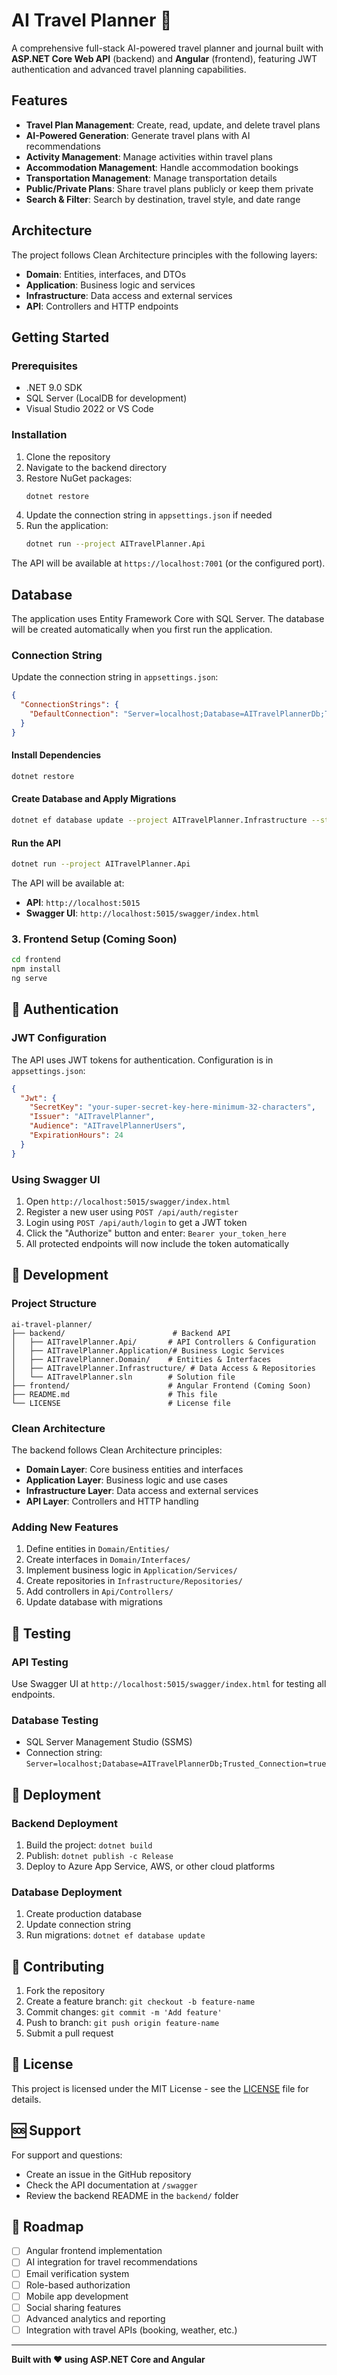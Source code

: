 # AI Travel Planner 🚀

A comprehensive full-stack AI-powered travel planner and journal built with **ASP.NET Core Web API** (backend) and **Angular** (frontend), featuring JWT authentication and advanced travel planning capabilities.

## Features

- **Travel Plan Management**: Create, read, update, and delete travel plans
- **AI-Powered Generation**: Generate travel plans with AI recommendations
- **Activity Management**: Manage activities within travel plans
- **Accommodation Management**: Handle accommodation bookings
- **Transportation Management**: Manage transportation details
- **Public/Private Plans**: Share travel plans publicly or keep them private
- **Search & Filter**: Search by destination, travel style, and date range

## Architecture

The project follows Clean Architecture principles with the following layers:

- **Domain**: Entities, interfaces, and DTOs
- **Application**: Business logic and services
- **Infrastructure**: Data access and external services
- **API**: Controllers and HTTP endpoints

## Getting Started

### Prerequisites

- .NET 9.0 SDK
- SQL Server (LocalDB for development)
- Visual Studio 2022 or VS Code

### Installation

1. Clone the repository
2. Navigate to the backend directory
3. Restore NuGet packages:
   ```bash
   dotnet restore
   ```
4. Update the connection string in `appsettings.json` if needed
5. Run the application:
   ```bash
   dotnet run --project AITravelPlanner.Api
   ```

The API will be available at `https://localhost:7001` (or the configured port).

## Database

The application uses Entity Framework Core with SQL Server. The database will be created automatically when you first run the application.

### Connection String
Update the connection string in `appsettings.json`:
```json
{
  "ConnectionStrings": {
    "DefaultConnection": "Server=localhost;Database=AITravelPlannerDb;Trusted_Connection=true;MultipleActiveResultSets=true;TrustServerCertificate=true"
  }
}
```
#### Install Dependencies
```bash
dotnet restore
```

#### Create Database and Apply Migrations
```bash
dotnet ef database update --project AITravelPlanner.Infrastructure --startup-project AITravelPlanner.Api
```

#### Run the API
```bash
dotnet run --project AITravelPlanner.Api
```

The API will be available at:
- **API**: `http://localhost:5015`
- **Swagger UI**: `http://localhost:5015/swagger/index.html`

### 3. Frontend Setup (Coming Soon)
```bash
cd frontend
npm install
ng serve
```

## 🔐 Authentication

### JWT Configuration
The API uses JWT tokens for authentication. Configuration is in `appsettings.json`:

```json
{
  "Jwt": {
    "SecretKey": "your-super-secret-key-here-minimum-32-characters",
    "Issuer": "AITravelPlanner",
    "Audience": "AITravelPlannerUsers",
    "ExpirationHours": 24
  }
}
```

### Using Swagger UI
1. Open `http://localhost:5015/swagger/index.html`
2. Register a new user using `POST /api/auth/register`
3. Login using `POST /api/auth/login` to get a JWT token
4. Click the "Authorize" button and enter: `Bearer your_token_here`
5. All protected endpoints will now include the token automatically

## 🔧 Development

### Project Structure
```
ai-travel-planner/
├── backend/                        # Backend API
│   ├── AITravelPlanner.Api/       # API Controllers & Configuration
│   ├── AITravelPlanner.Application/# Business Logic Services
│   ├── AITravelPlanner.Domain/    # Entities & Interfaces
│   ├── AITravelPlanner.Infrastructure/ # Data Access & Repositories
│   └── AITravelPlanner.sln        # Solution file
├── frontend/                      # Angular Frontend (Coming Soon)
├── README.md                      # This file
└── LICENSE                        # License file
```

### Clean Architecture
The backend follows Clean Architecture principles:
- **Domain Layer**: Core business entities and interfaces
- **Application Layer**: Business logic and use cases
- **Infrastructure Layer**: Data access and external services
- **API Layer**: Controllers and HTTP handling

### Adding New Features
1. Define entities in `Domain/Entities/`
2. Create interfaces in `Domain/Interfaces/`
3. Implement business logic in `Application/Services/`
4. Create repositories in `Infrastructure/Repositories/`
5. Add controllers in `Api/Controllers/`
6. Update database with migrations

## 🧪 Testing

### API Testing
Use Swagger UI at `http://localhost:5015/swagger/index.html` for testing all endpoints.

### Database Testing
- SQL Server Management Studio (SSMS)
- Connection string: `Server=localhost;Database=AITravelPlannerDb;Trusted_Connection=true`

## 🚀 Deployment

### Backend Deployment
1. Build the project: `dotnet build`
2. Publish: `dotnet publish -c Release`
3. Deploy to Azure App Service, AWS, or other cloud platforms

### Database Deployment
1. Create production database
2. Update connection string
3. Run migrations: `dotnet ef database update`

## 🤝 Contributing

1. Fork the repository
2. Create a feature branch: `git checkout -b feature-name`
3. Commit changes: `git commit -m 'Add feature'`
4. Push to branch: `git push origin feature-name`
5. Submit a pull request

## 📝 License

This project is licensed under the MIT License - see the [LICENSE](LICENSE) file for details.

## 🆘 Support

For support and questions:
- Create an issue in the GitHub repository
- Check the API documentation at `/swagger`
- Review the backend README in the `backend/` folder

## 🔮 Roadmap

- [ ] Angular frontend implementation
- [ ] AI integration for travel recommendations
- [ ] Email verification system
- [ ] Role-based authorization
- [ ] Mobile app development
- [ ] Social sharing features
- [ ] Advanced analytics and reporting
- [ ] Integration with travel APIs (booking, weather, etc.)

---

**Built with ❤️ using ASP.NET Core and Angular**
